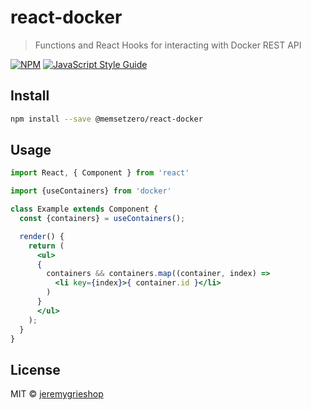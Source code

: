 # react-docker

> Functions and React Hooks for interacting with Docker REST API

[![NPM](https://img.shields.io/npm/v/docker.svg)](https://www.npmjs.com/package/docker) [![JavaScript Style Guide](https://img.shields.io/badge/code_style-standard-brightgreen.svg)](https://standardjs.com)

## Install

```bash
npm install --save @memsetzero/react-docker
```

## Usage

```jsx
import React, { Component } from 'react'

import {useContainers} from 'docker'

class Example extends Component {
  const {containers} = useContainers();

  render() {
    return (
      <ul>
      {
        containers && containers.map((container, index) =>
          <li key={index}>{ container.id }</li>
        )
      }
      </ul>
    );
  }
}
```

## License

MIT © [jeremygrieshop](https://github.com/jeremygrieshop)
